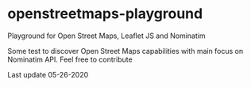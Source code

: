 # openstreetmaps-playground

Playground for Open Street Maps, Leaflet JS and Nominatim

Some test to discover Open Street Maps capabilities with main focus on Nominatim API.
Feel free to contribute

Last update 05-26-2020
